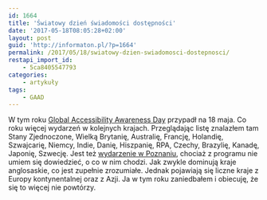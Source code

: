 ```yaml
---
id: 1664
title: 'Światowy dzień świadomości dostępności'
date: '2017-05-18T08:05:28+02:00'
layout: post
guid: 'http://informaton.pl/?p=1664'
permalink: /2017/05/18/swiatowy-dzien-swiadomosci-dostepnosci/
restapi_import_id:
    - 5ca8405547793
categories:
    - artykuły
tags:
    - GAAD
---
```


W tym roku [Global Accessibility Awareness Day](http://www.globalaccessibilityawarenessday.org/) przypadł na 18 maja. Co roku więcej wydarzeń w kolejnych krajach. Przeglądając listę znalazłem tam Stany Zjednoczone, Wielką Brytanię, Australię, Francję, Holandię, Szwajcarię, Niemcy, Indie, Danię, Hiszpanię, RPA, Czechy, Brazylię, Kanadę, Japonię, Szwecję. Jest też [wydarzenie w Poznaniu](https://www.meetup.com/pl-PL/MagentoPoznan/events/239797414/?eventId=239797414), chociaż z programu nie umiem się dowiedzieć, o co w nim chodzi. Jak zwykle dominują kraje anglosaskie, co jest zupełnie zrozumiałe. Jednak pojawiają się liczne kraje z Europy kontynentalnej oraz z Azji. Ja w tym roku zaniedbałem i obiecuję, że się to więcej nie powtórzy.